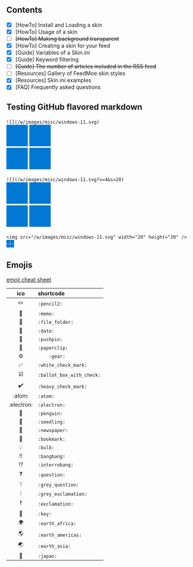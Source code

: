 ## Contents
-[x] [HowTo] Install and Loading a skin  
-[x] [HowTo] Usage of a skin  
-[ ] ~~[HowTo] Making background transparent~~  
-[x] [HowTo] Creating a skin for your feed  
-[x] [Guide] Variables of a Skin.ini  
-[x] [Guide] Keyword filtering  
-[ ] ~~[Guide] The number of articles included in the RSS feed~~  
-[ ] [Resources] Gallery of FeedMoe skin styles  
-[x] [Resources] Skin.ini examples  
-[x] [FAQ] Frequently asked questions  

## Testing GitHub flavored markdown
`![](/w/images/misc/windows-11.svg)`  
![](/w/images/misc/windows-11.svg)  

`![](/w/images/misc/windows-11.svg?v=4&s=20)`  
![](/w/images/misc/windows-11.svg?v=4&s=20)  

`<img src="/w/images/misc/windows-11.svg" width="20" height="20" />`  
<img src="/w/images/misc/windows-11.svg" width="20" height="20" />  



## Emojis
[emoji cheat sheet](https://github.com/ikatyang/emoji-cheat-sheet/blob/master/README.md)
<!--
https://github.com/ikatyang/emoji-cheat-sheet/blob/master/README.md
-->
|ico|shortcode|
|:-:|:-|
|:pencil2:|`:pencil2:`|
|:memo:|`:memo:`|
|:file_folder:|`:file_folder:`|
|:date:|`:date:`|
|:pushpin:|`:pushpin:`|
|:paperclip:|`:paperclip:`|
|	:gear:|`	:gear:`|
|:white_check_mark:|`:white_check_mark:`|
|:ballot_box_with_check:|`:ballot_box_with_check:`|
|:heavy_check_mark:|`:heavy_check_mark:`|
|:atom:|`:atom:`|
|:electron:|`:electron:`|
|:penguin:|`:penguin:`|
|:seedling:|`:seedling:`|
|:newspaper:|`:newspaper:`|
|:bookmark:|`:bookmark:`|
|:bulb:|`:bulb:`|
|:bangbang:|`:bangbang:`|
|:interrobang:|`:interrobang:`|
|:question:|`:question:`|
|:grey_question:|`:grey_question:`|
|:grey_exclamation:	|`:grey_exclamation:	`|
|:exclamation:|`:exclamation:`|
|:key:|`:key:`|
|:earth_africa:|`:earth_africa:`|
|:earth_americas:|`:earth_americas:`|
|:earth_asia:|`:earth_asia:`|
|:japan:|`:japan:`|

